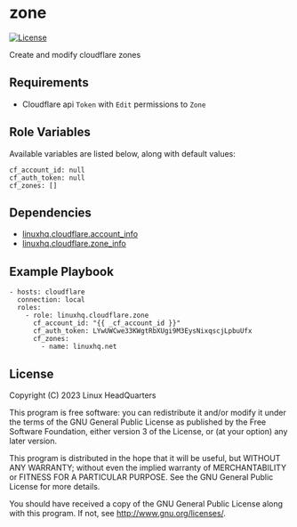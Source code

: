 # zone

[![License](https://img.shields.io/badge/license-GPLv3-brightgreen.svg?style=flat)](COPYING)

Create and modify cloudflare zones

## Requirements

* Cloudflare api `Token` with `Edit` permissions to `Zone`

## Role Variables

Available variables are listed below, along with default values:

    cf_account_id: null
    cf_auth_token: null
    cf_zones: []

## Dependencies

* [linuxhq.cloudflare.account_info](https://github.com/linuxhq/ansible-collection-cloudflare/tree/main/roles/account_info)
* [linuxhq.cloudflare.zone_info](https://github.com/linuxhq/ansible-collection-cloudflare/tree/main/roles/zone_info)

## Example Playbook

    - hosts: cloudflare
      connection: local
      roles:
        - role: linuxhq.cloudflare.zone
          cf_account_id: "{{ _cf_account_id }}"
          cf_auth_token: LYwUWCwe33KWgtRbXUgi9M3EysNixqscjLpbuUfx
          cf_zones:
            - name: linuxhq.net

## License

Copyright (C) 2023 Linux HeadQuarters

This program is free software: you can redistribute it and/or modify
it under the terms of the GNU General Public License as published by
the Free Software Foundation, either version 3 of the License, or
(at your option) any later version.

This program is distributed in the hope that it will be useful,
but WITHOUT ANY WARRANTY; without even the implied warranty of
MERCHANTABILITY or FITNESS FOR A PARTICULAR PURPOSE. See the
GNU General Public License for more details.

You should have received a copy of the GNU General Public License
along with this program. If not, see <http://www.gnu.org/licenses/>.
